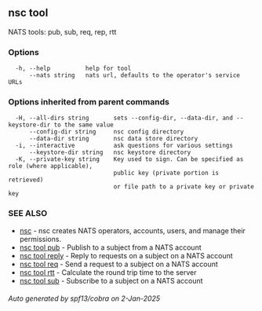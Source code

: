 ## nsc tool

NATS tools: pub, sub, req, rep, rtt

### Options

```
  -h, --help          help for tool
      --nats string   nats url, defaults to the operator's service URLs
```

### Options inherited from parent commands

```
  -H, --all-dirs string       sets --config-dir, --data-dir, and --keystore-dir to the same value
      --config-dir string     nsc config directory
      --data-dir string       nsc data store directory
  -i, --interactive           ask questions for various settings
      --keystore-dir string   nsc keystore directory
  -K, --private-key string    Key used to sign. Can be specified as role (where applicable),
                              public key (private portion is retrieved)
                              or file path to a private key or private key 
```

### SEE ALSO

* [nsc](nsc.md)	 - nsc creates NATS operators, accounts, users, and manage their permissions.
* [nsc tool pub](nsc_tool_pub.md)	 - Publish to a subject from a NATS account
* [nsc tool reply](nsc_tool_reply.md)	 - Reply to requests on a subject on a NATS account
* [nsc tool req](nsc_tool_req.md)	 - Send a request to a subject on a NATS account
* [nsc tool rtt](nsc_tool_rtt.md)	 - Calculate the round trip time to the server
* [nsc tool sub](nsc_tool_sub.md)	 - Subscribe to a subject on a NATS account

###### Auto generated by spf13/cobra on 2-Jan-2025
